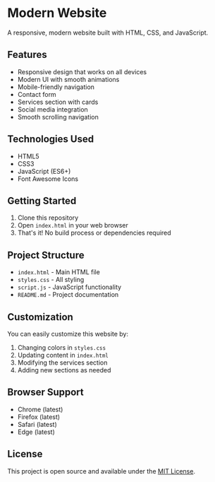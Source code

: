 # Modern Website

A responsive, modern website built with HTML, CSS, and JavaScript.

## Features

- Responsive design that works on all devices
- Modern UI with smooth animations
- Mobile-friendly navigation
- Contact form
- Services section with cards
- Social media integration
- Smooth scrolling navigation

## Technologies Used

- HTML5
- CSS3
- JavaScript (ES6+)
- Font Awesome Icons

## Getting Started

1. Clone this repository
2. Open `index.html` in your web browser
3. That's it! No build process or dependencies required

## Project Structure

- `index.html` - Main HTML file
- `styles.css` - All styling
- `script.js` - JavaScript functionality
- `README.md` - Project documentation

## Customization

You can easily customize this website by:

1. Changing colors in `styles.css`
2. Updating content in `index.html`
3. Modifying the services section
4. Adding new sections as needed

## Browser Support

- Chrome (latest)
- Firefox (latest)
- Safari (latest)
- Edge (latest)

## License

This project is open source and available under the [MIT License](LICENSE). 